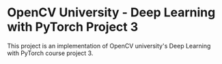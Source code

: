 # OpenCV University - Deep Learning with PyTorch Project 3

This project is an implementation of OpenCV university's Deep Learning with PyTorch course project 3.
